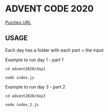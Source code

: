 # ADVENT CODE 2020
[Puzzles URL](https://adventofcode.com/)

## USAGE

Each day has a folder with each part + the input

Example to run day 1 - part 1

`cd advent2020/day1`

`node index.js`

Example to run day 3 - part 2

`cd advent2020/day3`

`node index_2.js`


